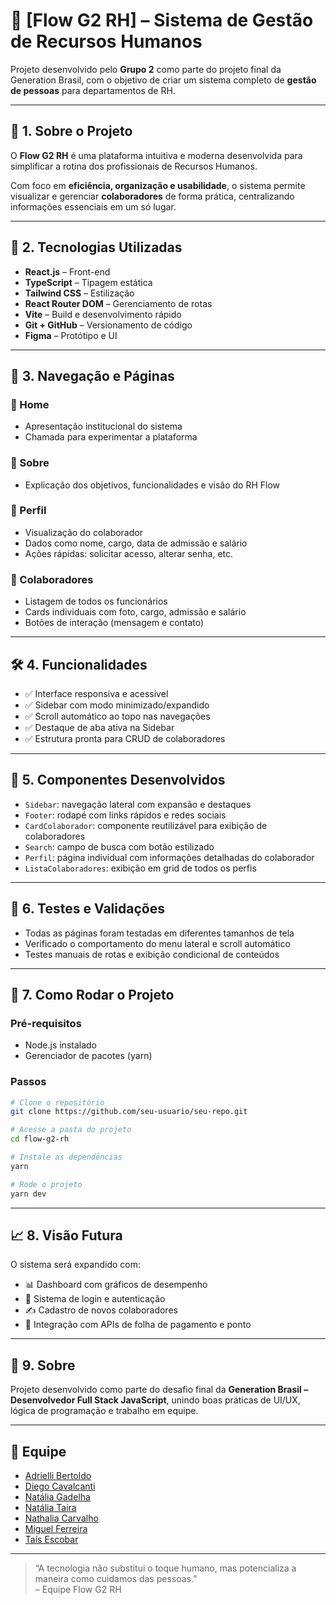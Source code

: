 # 👥 [Flow G2 RH] – Sistema de Gestão de Recursos Humanos

Projeto desenvolvido pelo **Grupo 2** como parte do projeto final da Generation Brasil, com o objetivo de criar um sistema completo de **gestão de pessoas** para departamentos de RH.

---

## 🧾 1. Sobre o Projeto

O **Flow G2 RH** é uma plataforma intuitiva e moderna desenvolvida para simplificar a rotina dos profissionais de Recursos Humanos. 

Com foco em **eficiência, organização e usabilidade**, o sistema permite visualizar e gerenciar **colaboradores** de forma prática, centralizando informações essenciais em um só lugar.

---

## 🧰 2. Tecnologias Utilizadas

- **React.js** – Front-end
- **TypeScript** – Tipagem estática
- **Tailwind CSS** – Estilização
- **React Router DOM** – Gerenciamento de rotas
- **Vite** – Build e desenvolvimento rápido
- **Git + GitHub** – Versionamento de código
- **Figma** – Protótipo e UI

---

## 🧭 3. Navegação e Páginas

### 🔹 Home
- Apresentação institucional do sistema
- Chamada para experimentar a plataforma

### 🔹 Sobre
- Explicação dos objetivos, funcionalidades e visão do RH Flow

### 🔹 Perfil
- Visualização do colaborador
- Dados como nome, cargo, data de admissão e salário
- Ações rápidas: solicitar acesso, alterar senha, etc.

### 🔹 Colaboradores
- Listagem de todos os funcionários
- Cards individuais com foto, cargo, admissão e salário
- Botões de interação (mensagem e contato)

---

## 🛠️ 4. Funcionalidades

- ✅ Interface responsiva e acessível
- ✅ Sidebar com modo minimizado/expandido
- ✅ Scroll automático ao topo nas navegações
- ✅ Destaque de aba ativa na Sidebar
- ✅ Estrutura pronta para CRUD de colaboradores

---

## 🧩 5. Componentes Desenvolvidos

- `Sidebar`: navegação lateral com expansão e destaques
- `Footer`: rodapé com links rápidos e redes sociais
- `CardColaborador`: componente reutilizável para exibição de colaboradores
- `Search`: campo de busca com botão estilizado
- `Perfil`: página individual com informações detalhadas do colaborador
- `ListaColaboradores`: exibição em grid de todos os perfis

---

## 🧪 6. Testes e Validações

- Todas as páginas foram testadas em diferentes tamanhos de tela
- Verificado o comportamento do menu lateral e scroll automático
- Testes manuais de rotas e exibição condicional de conteúdos

---

## 🚀 7. Como Rodar o Projeto

### Pré-requisitos
- Node.js instalado
- Gerenciador de pacotes (yarn)

### Passos

```bash
# Clone o repositório
git clone https://github.com/seu-usuario/seu-repo.git

# Acesse a pasta do projeto
cd flow-g2-rh

# Instale as dependências
yarn

# Rode o projeto
yarn dev
```

---

## 📈 8. Visão Futura

O sistema será expandido com:

- 📊 Dashboard com gráficos de desempenho
- 🔐 Sistema de login e autenticação
- ✍️ Cadastro de novos colaboradores
- 📄 Integração com APIs de folha de pagamento e ponto

---

## 👤 9. Sobre

Projeto desenvolvido como parte do desafio final da **Generation Brasil – Desenvolvedor Full Stack JavaScript**, unindo boas práticas de UI/UX, lógica de programação e trabalho em equipe.

---

## 👥 Equipe

- [Adrielli Bertoldo](https://github.com/Adrielli-Bertoldo)  
- [Diego Cavalcanti](https://github.com/diegocavalcanti-dev)  
- [Natália Gadelha](https://github.com/NataliaGadelha)  
- [Natália Taira](https://github.com/nataliataira)  
- [Nathalia Carvalho](https://github.com/naahcarvalho)  
- [Miguel Ferreira](https://github.com/devvMiguel)  
- [Taís Escobar](https://github.com/taismichely)

---

> “A tecnologia não substitui o toque humano, mas potencializa a maneira como cuidamos das pessoas.”  
> – Equipe Flow G2 RH
